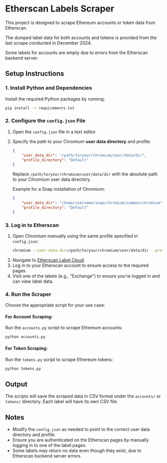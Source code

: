# Etherscan Labels Scraper

This project is designed to scrape Ethereum accounts or token data from Etherscan.

The dumped label data for both accounts and tokens is provided from the last scrape conducted in December 2024.

Some labels for accounts are empty due to errors from the Etherscan backend server.

## **Setup Instructions**

### **1. Install Python and Dependencies**

Install the required Python packages by running:
```bash
pip install -r requirements.txt
```

### **2. Configure the `config.json` File**
1. Open the `config.json` file in a text editor.
2. Specify the path to your Chromium **user data directory** and profile:
   ```json
   {
       "user_data_dir": "/path/to/your/chromium/user/data/dir",
       "profile_directory": "Default"
   }
   ```
   Replace `/path/to/your/chromium/user/data/dir` with the absolute path to your Chromium user data directory.

   Example for a Snap installation of Chromium:
   ```json
   {
       "user_data_dir": "/home/username/snap/chromium/common/chromium",
       "profile_directory": "Default"
   }
   ```

### **3. Log in to Etherscan**
1. Open Chromium manually using the same profile specified in `config.json`:
   ```bash
   chromium --user-data-dir=/path/to/your/chromium/user/data/dir --profile-directory=Default
   ```
2. Navigate to [Etherscan Label Cloud](https://etherscan.io/labelcloud).
3. Log in to your Etherscan account to ensure access to the required pages.
4. Visit one of the labels (e.g., "Exchange") to ensure you're logged in and can view label data.

### **4. Run the Scraper**
Choose the appropriate script for your use case:

#### **For Account Scraping:**
Run the `accounts.py` script to scrape Ethereum accounts:
```bash
python accounts.py
```

#### **For Token Scraping:**
Run the `tokens.py` script to scrape Ethereum tokens:
```bash
python tokens.py
```

## **Output**
The scripts will save the scraped data in CSV format under the `accounts/` or `tokens/` directory. Each label will have its own CSV file.

## **Notes**
- Modify the `config.json` as needed to point to the correct user data directory and profile.
- Ensure you are authenticated on the Etherscan pages by manually logging in to one of the label pages.
- Some labels may return no data even though they exist, due to Etherscan backend server errors.
